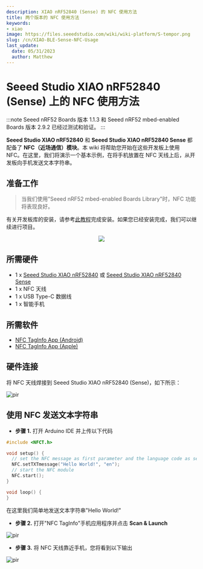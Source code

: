 ```yaml
---
description: XIAO nRF52840 (Sense) 的 NFC 使用方法
title: 两个版本的 NFC 使用方法
keywords:
- xiao
image: https://files.seeedstudio.com/wiki/wiki-platform/S-tempor.png
slug: /cn/XIAO-BLE-Sense-NFC-Usage
last_update:
  date: 05/31/2023
  author: Matthew
---
```


# Seeed Studio XIAO nRF52840 (Sense) 上的 NFC 使用方法

<!-- :::note
Seeed Studio XIAO nRF52840 开发板的 NFC 功能暂时无法使用。一旦新的 NFC 库发布，新的 wiki 将尽快更新。
::: -->

:::note
Seeed nRF52 Boards 版本 1.1.3 和 Seeed nRF52 mbed-enabled Boards 版本 2.9.2 已经过测试和验证。
:::

**Seeed Studio XIAO nRF52840** 和 **Seeed Studio XIAO nRF52840 Sense** 都配备了 **NFC（近场通信）模块**。本 wiki 将帮助您开始在这些开发板上使用 NFC。在这里，我们将演示一个基本示例，在将手机放置在 NFC 天线上后，从开发板向手机发送文本字符串。

## 准备工作

> 当我们使用"Seeed nRF52 mbed-enabled Boards Library"时，NFC 功能将表现良好。

有关开发板库的安装，请参考[此教程](https://wiki.seeedstudio.com/cn/XIAO_BLE/#software-setup)完成安装。如果您已经安装完成，我们可以继续进行项目。

<div align="center"><img width={600} src="https://files.seeedstudio.com/wiki/XIAO-BLE/XIAO_nRF52840_new7.png" /></div>


## 所需硬件

- 1 x [Seeed Studio XIAO nRF52840](https://www.seeedstudio.com/Seeed-XIAO-BLE-nRF52840-p-5201.html) 或 [Seeed Studio XIAO nRF52840 Sense](https://www.seeedstudio.com/Seeed-XIAO-BLE-Sense-nRF52840-p-5253.html)
- 1 x NFC 天线
- 1 x USB Type-C 数据线
- 1 x 智能手机

## 所需软件

- [NFC TagInfo App (Android)](https://play.google.com/store/apps/details?id=com.nxp.taginfolite&hl=en&gl=US)
- [NFC TagInfo App (Apple)](https://apps.apple.com/us/app/nfc-taginfo-by-nxp/id1246143596)

## 硬件连接

将 NFC 天线焊接到 Seeed Studio XIAO nRF52840 (Sense)，如下所示：

<p style={{textAlign: 'center'}}><img src="https://files.seeedstudio.com/wiki/XIAO-BLE/NFC-antenna-3.png" alt="pir" width={550} height="auto" /></p>


## 使用 NFC 发送文本字符串

- **步骤 1.** 打开 Arduino IDE 并上传以下代码

```cpp
#include <NFCT.h>

void setup() { 
  // set the NFC message as first parameter and the language code as second
  NFC.setTXTmessage("Hello World!", "en");
  // start the NFC module
  NFC.start();
}

void loop() {
}

```

在这里我们简单地发送文本字符串"Hello World!"

- **步骤 2.** 打开"NFC TagInfo"手机应用程序并点击 **Scan & Launch**

<p style={{textAlign: 'center'}}><img src="https://files.seeedstudio.com/wiki/XIAO-BLE/NFCconnect3.jpg" alt="pir" width={300} height="auto" /></p>


- **步骤 3.** 将 NFC 天线靠近手机，您将看到以下输出

<p style={{textAlign: 'center'}}><img src="https://files.seeedstudio.com/wiki/XIAO-BLE/NFCconnect2.png" alt="pir" width={850} height="auto" /></p>